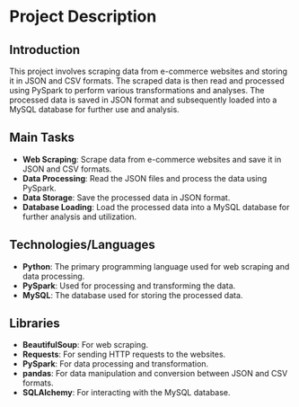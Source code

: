 # Project Description

## Introduction
This project involves scraping data from e-commerce websites and storing it in JSON and CSV formats. The scraped data is then read and processed using PySpark to perform various transformations and analyses. The processed data is saved in JSON format and subsequently loaded into a MySQL database for further use and analysis.

## Main Tasks
- **Web Scraping**: Scrape data from e-commerce websites and save it in JSON and CSV formats.
- **Data Processing**: Read the JSON files and process the data using PySpark.
- **Data Storage**: Save the processed data in JSON format.
- **Database Loading**: Load the processed data into a MySQL database for further analysis and utilization.

## Technologies/Languages
- **Python**: The primary programming language used for web scraping and data processing.
- **PySpark**: Used for processing and transforming the data.
- **MySQL**: The database used for storing the processed data.

## Libraries
- **BeautifulSoup**: For web scraping.
- **Requests**: For sending HTTP requests to the websites.
- **PySpark**: For data processing and transformation.
- **pandas**: For data manipulation and conversion between JSON and CSV formats.
- **SQLAlchemy**: For interacting with the MySQL database.
